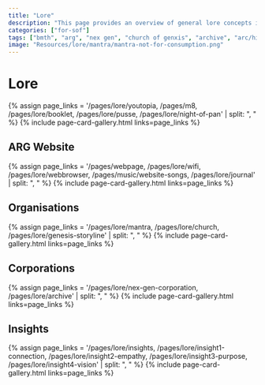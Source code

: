```yaml
---
title: "Lore"
description: "This page provides an overview of general lore concepts in the ARG."
categories: ["for-sof"]
tags: ["bmth", "arg", "nex gen", "church of genxis", "archive", "arc/hive", "mantra", "cult", "youtopia"]
image: "Resources/lore/mantra/mantra-not-for-consumption.png"
---
```


# Lore 

{% assign page_links = '/pages/lore/youtopia, /pages/m8, /pages/lore/booklet, /pages/lore/pusse, /pages/lore/night-of-pan' | split: ", " %}
{% include page-card-gallery.html links=page_links %}

## ARG Website

{% assign page_links = '/pages/webpage, /pages/lore/wifi, /pages/lore/webbrowser, /pages/music/website-songs, /pages/lore/journal' | split: ", " %}
{% include page-card-gallery.html links=page_links %}

## Organisations

{% assign page_links = '/pages/lore/mantra, /pages/lore/church, /pages/lore/genesis-storyline' | split: ", " %}
{% include page-card-gallery.html links=page_links %}

## Corporations

{% assign page_links = '/pages/lore/nex-gen-corporation, /pages/lore/archive' | split: ", " %}
{% include page-card-gallery.html links=page_links %}

## Insights

{% assign page_links = '/pages/lore/insights, /pages/lore/insight1-connection, /pages/lore/insight2-empathy, /pages/lore/insight3-purpose, /pages/lore/insight4-vision' | split: ", " %}
{% include page-card-gallery.html links=page_links %}